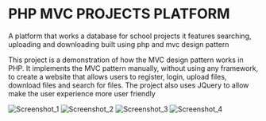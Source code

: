 # PHP MVC PROJECTS PLATFORM
A platform that works a database for school projects it features searching, uploading and downloading
built using php and mvc design pattern

This project is a demonstration of how the MVC design pattern works in PHP. It implements the MVC pattern manually, without using any framework, to create a website that allows users to register, login, upload files, download files and search for files. The project also uses JQuery to allow make the user experience more user friendly

![Screenshot_1](https://user-images.githubusercontent.com/104870424/169912993-81b44044-0f77-413d-b5e7-adf93eb92059.png)
![Screenshot_2](https://user-images.githubusercontent.com/104870424/169912996-320628d0-b1e0-4240-a0b6-1cfb4dbe281d.png)
![Screenshot_3](https://user-images.githubusercontent.com/104870424/169913001-34671279-4836-48a9-8a83-e550875696a9.png)
![Screenshot_4](https://user-images.githubusercontent.com/104870424/169913007-88a1ed42-3356-4589-82f7-dc9997b6f966.png)
